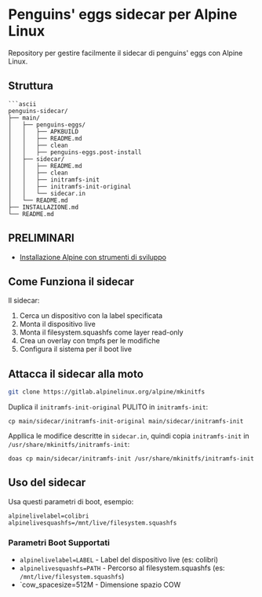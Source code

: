 # Penguins' eggs sidecar per Alpine Linux

Repository per gestire facilmente il sidecar di penguins' eggs con Alpine Linux.

## Struttura

```
```ascii
penguins-sidecar/
├── main/
│   ├── penguins-eggs/
│   │   ├── APKBUILD
│   │   ├── README.md
│   │   ├── clean
│   │   ├── penguins-eggs.post-install
│   ├── sidecar/
│   │   ├── README.md
│   │   ├── clean
│   │   ├── initramfs-init
│   │   ├── initramfs-init-original
│   │   └── sidecar.in
│   └── README.md
├── INSTALLAZIONE.md
└── README.md
```

## PRELIMINARI
* [Installazione Alpine con strumenti di sviluppo](./INSTALLAZIONE.md)

## Come Funziona il sidecar

Il sidecar:
1. Cerca un dispositivo con la label specificata
2. Monta il dispositivo live
3. Monta il filesystem.squashfs come layer read-only
4. Crea un overlay con tmpfs per le modifiche
5. Configura il sistema per il boot live

## Attacca il sidecar alla moto

```bash
git clone https://gitlab.alpinelinux.org/alpine/mkinitfs 
```

Duplica il `initramfs-init-original` PULITO in `initramfs-init`:
```
cp main/sidecar/initramfs-init-original main/sidecar/initramfs-init
```

Appllica le modifice descritte in `sidecar.in`, quindi copia `initramfs-init` in
`/usr/share/mkinitfs/initramfs-init`:

```
doas cp main/sidecar/initramfs-init /usr/share/mkinitfs/initramfs-init
```

## Uso del sidecar
Usa questi parametri di boot, esempio:
```
alpinelivelabel=colibri alpinelivesquashfs=/mnt/live/filesystem.squashfs
```
### Parametri Boot Supportati

- `alpinelivelabel=LABEL` - Label del dispositivo live (es: colibri)
- `alpinelivesquashfs=PATH` - Percorso al filesystem.squashfs (es: `/mnt/live/filesystem.squashfs`)
- `cow_spacesize=512M - Dimensione spazio COW
